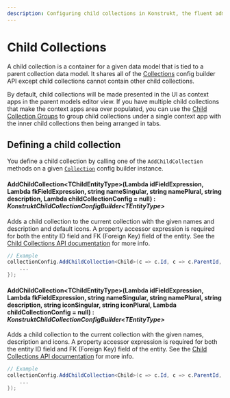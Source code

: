 ```yaml
---
description: Configuring child collections in Konstrukt, the fluent administration panel builder for Umbraco.
---
```


# Child Collections

A child collection is a container for a given data model that is tied to a parent collection data model. It shares all of the [Collections](collections.md) config builder API except child collections cannot contain other child collections.

By default, child collections will be made presented in the UI as context apps in the parent models editor view. If you have multiple child collections that make the context apps area over populated, you can use the [Child Collection Groups](child-collection-groups.md) to group child collections under a single context app with the inner child collections then being arranged in tabs.

## Defining a child collection

You define a child collection by calling one of the `AddChildCollection` methods on a given [`Collection`](collections.md) config builder instance.

#### AddChildCollection&lt;TChildEntityType&gt;(Lambda idFieldExpression, Lambda fkFieldExpression, string nameSingular, string namePlural, string description, Lambda childCollectionConfig = null) : *KonstruktChildCollectionConfigBuilder&lt;TEntityType&gt;*

Adds a child collection to the current collection with the given names and description and default icons. A property accessor expression is required for both the entity ID field and FK (Foreign Key) field of the entity. See the [Child Collections API documentation](child-collections.md) for more info.

```csharp
// Example
collectionConfig.AddChildCollection<Child>(c => c.Id, c => c.ParentId, "Child", "Children", "A collection of children", childCollectionConfig => {
    ...
});
```

#### AddChildCollection&lt;TChildEntityType&gt;(Lambda idFieldExpression, Lambda fkFieldExpression, string nameSingular, string namePlural, string description, string iconSingular, string iconPlural, Lambda childCollectionConfig = null) : *KonstruktChildCollectionConfigBuilder&lt;TEntityType&gt;*

Adds a child collection to the current collection with the given names, description and icons. A property accessor expression is required for both the entity ID field and FK (Foreign Key) field of the entity. See the [Child Collections API documentation](child-collections.md) for more info.

```csharp
// Example
collectionConfig.AddChildCollection<Child>(c => c.Id, c => c.ParentId, "Child", "Children", "A collection of children", "icon-umb-users", "icon-umb-users", childCollectionConfig => {
    ...
});
```
